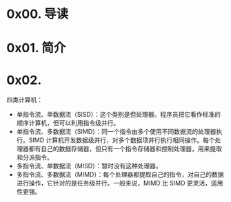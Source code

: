 # 0x00. 导读

# 0x01. 简介

# 0x02.

四类计算机：
- 单指令流、单数据流（SISD）：这个类别是但处理器。程序员把它看作标准的顺序计算机，但可以利用指令级并行。
- 单指令流、多数据流（SIMD）：同一个指令由多个使用不同数据流的处理器执行。SIMD 计算机开发数据级并行，对多个数据项并行执行相同操作。每个处理器都有自己的数据存储器，但只有一个指令存储器和控制处理器，用来提取和分派指令。
- 多指令流、单数据流（MISD）：暂时没有这种处理器。
- 多指令流、多数据流（MIMD）：每个处理器都提取自己的指令，对自己的数据进行操作，它针对的是任务级并行。一般来说，MIMD 比 SIMD 更灵活，适用性更强。